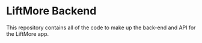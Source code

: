 # LiftMore Backend
This repository contains all of the code to make up the back-end and API for the LiftMore app.
